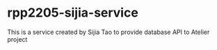 # rpp2205-sijia-service
This is a service created by Sijia Tao to provide database API to Atelier project
